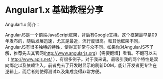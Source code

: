 # Angular1.x 基础教程分享

Angular1.x  简介：

   AngularJS是一个前端JavaScript框架，背后有Google支持。这个框架最早是09年发布的，随后发展迅速，尤其是最近，流行度很高。和其他框架不同，AngularJS有很多独特的特性，使得其非常与众不同。如果你对AngularJS不了解，推荐先去其官网(http://www.angularjs.org)【需要翻墙】看看。不翻可以去（ http://www.apjs.net/ ），有很多例子。对于我来说，最吸引我的两个特性是双向绑定以及依赖注入。前者免去了开发时显示的刷新DOM，能让开发者更专注在逻辑上，而后者则使得测试以及集成变得非常方便。
